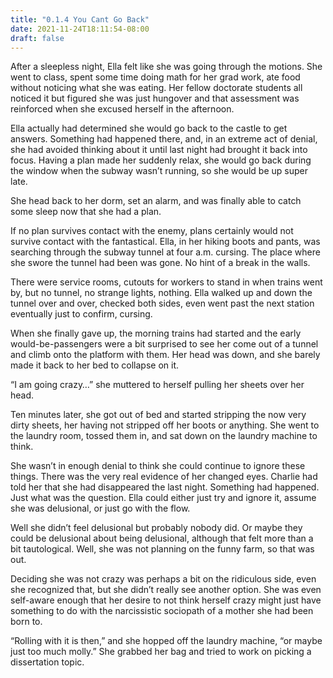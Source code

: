 ```yaml
---
title: "0.1.4 You Cant Go Back"
date: 2021-11-24T18:11:54-08:00
draft: false
---
```

After a sleepless night, Ella felt like she was going through the motions. She went to class, spent some time doing math for her grad work, ate food without noticing what she was eating. Her fellow doctorate students all noticed it but figured she was just hungover and that assessment was reinforced when she excused herself in the afternoon.

Ella actually had determined she would go back to the castle to get answers. Something had happened there, and, in an extreme act of denial, she had avoided thinking about it until last night had brought it back into focus. Having a plan made her suddenly relax, she would go back during the window when the subway wasn’t running, so she would be up super late.

She head back to her dorm, set an alarm, and was finally able to catch some sleep now that she had a plan.

If no plan survives contact with the enemy, plans certainly would not survive contact with the fantastical. Ella, in her hiking boots and pants, was searching through the subway tunnel at four a.m. cursing. The place where she swore the tunnel had been was gone. No hint of a break in the walls.

There were service rooms, cutouts for workers to stand in when trains went by, but no tunnel, no strange lights, nothing. Ella walked up and down the tunnel over and over, checked both sides, even went past the next station eventually just to confirm, cursing.

When she finally gave up, the morning trains had started and the early would-be-passengers were a bit surprised to see her come out of a tunnel and climb onto the platform with them. Her head was down, and she barely made it back to her bed to collapse on it.

“I am going crazy…” she muttered to herself pulling her sheets over her head.

Ten minutes later, she got out of bed and started stripping the now very dirty sheets, her having not stripped off her boots or anything. She went to the laundry room, tossed them in, and sat down on the laundry machine to think.

She wasn’t in enough denial to think she could continue to ignore these things. There was the very real evidence of her changed eyes. Charlie had told her that she had disappeared the last night. Something had happened. Just what was the question. Ella could either just try and ignore it, assume she was delusional, or just go with the flow.

Well she didn’t feel delusional but probably nobody did. Or maybe they could be delusional about being delusional, although that felt more than a bit tautological. Well, she was not planning on the funny farm, so that was out.

Deciding she was not crazy was perhaps a bit on the ridiculous side, even she recognized that, but she didn’t really see another option. She was even self-aware enough that her desire to not think herself crazy might just have something to do with the narcissistic sociopath of a mother she had been born to.

“Rolling with it is then,” and she hopped off the laundry machine, “or maybe just too much molly.” She grabbed her bag and tried to work on picking a dissertation topic.

